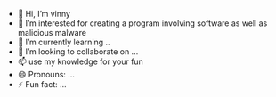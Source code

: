 - 👋 Hi, I’m vinny
- 👀 I’m interested for creating a program involving software as well as malicious malware 
- 🌱 I’m currently learning ..
- 💞️ I’m looking to collaborate on ...
- 📫 use my knowledge for your fun
- 😄 Pronouns: ...
- ⚡ Fun fact: ...

<!---
vinnyofficial/vinnyofficial is a ✨ special ✨ repository because its `README.md` (this file) appears on your GitHub profile.
You can click the Preview link to take a look at your changes.
--->
